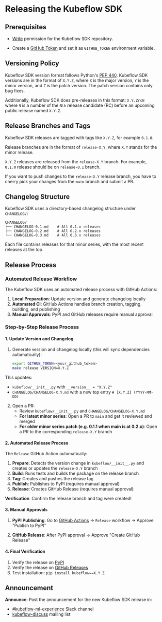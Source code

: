 # Releasing the Kubeflow SDK

## Prerequisites

- [Write](https://docs.github.com/en/organizations/managing-access-to-your-organizations-repositories/repository-permission-levels-for-an-organization#permission-levels-for-repositories-owned-by-an-organization)
  permission for the Kubeflow SDK repository.

- Create a [GitHub Token](https://docs.github.com/en/github/authenticating-to-github/keeping-your-account-and-data-secure/creating-a-personal-access-token) and set it as `GITHUB_TOKEN` environment variable.

## Versioning Policy

Kubeflow SDK version format follows Python's [PEP 440](https://peps.python.org/pep-0440/).
Kubeflow SDK versions are in the format of `X.Y.Z`, where `X` is the major version, `Y` is
the minor version, and `Z` is the patch version.
The patch version contains only bug fixes.

Additionally, Kubeflow SDK does pre-releases in this format: `X.Y.ZrcN` where `N` is a number
of the `Nth` release candidate (RC) before an upcoming public release named `X.Y.Z`.

## Release Branches and Tags

Kubeflow SDK releases are tagged with tags like `X.Y.Z`, for example `0.1.0`.

Release branches are in the format of `release-X.Y`, where `X.Y` stands for
the minor release.

`X.Y.Z` releases are released from the `release-X.Y` branch. For example,
`0.1.0` release should be on `release-0.1` branch.

If you want to push changes to the `release-X.Y` release branch, you have to
cherry pick your changes from the `main` branch and submit a PR.

## Changelog Structure

Kubeflow SDK uses a directory-based changelog structure under `CHANGELOG/`:

```
CHANGELOG/
├── CHANGELOG-0.1.md    # All 0.1.x releases
├── CHANGELOG-0.2.md    # All 0.2.x releases
└── CHANGELOG-0.3.md    # All 0.3.x releases
```

Each file contains releases for that minor series, with the most recent releases at the top.

## Release Process

### Automated Release Workflow

The Kubeflow SDK uses an automated release process with GitHub Actions:

1. **Local Preparation**: Update version and generate changelog locally
2. **Automated CI**: GitHub Actions handles branch creation, tagging, building, and publishing
3. **Manual Approvals**: PyPI and GitHub releases require manual approval

### Step-by-Step Release Process

#### 1. Update Version and Changelog

1. Generate version and changelog locally (this will sync dependencies automatically):

   ```sh
   export GITHUB_TOKEN=<your_github_token>
   make release VERSION=X.Y.Z
   ```

This updates:
- `kubeflow/__init__.py` with `__version__ = "X.Y.Z"`
- `CHANGELOG/CHANGELOG-X.Y.md` with a new top entry `# [X.Y.Z] (YYYY-MM-DD)`

2. Open a PR:
   - Review `kubeflow/__init__.py` and `CHANGELOG/CHANGELOG-X.Y.md`
   - **For latest minor series**: Open a PR to `main` and get it reviewed and merged
   - **For older minor series patch (e.g. 0.1.1 when main is at 0.2.x)**: Open a PR to the corresponding `release-X.Y` branch

#### 2. Automated Release Process

The `Release` GitHub Action automatically:

1. **Prepare**: Detects the version change in `kubeflow/__init__.py` and creates or updates the `release-X.Y` branch
2. **Build**: Runs tests and builds the package on the release branch
3. **Tag**: Creates and pushes the release tag
4. **Publish**: Publishes to PyPI (requires manual approval)
5. **Release**: Creates GitHub Release (requires manual approval)

**Verification**: Confirm the release branch and tag were created!

#### 3. Manual Approvals

1. **PyPI Publishing**: Go to [GitHub Actions](https://github.com/kubeflow/sdk/actions) → `Release` workflow → Approve "Publish to PyPI"

2. **GitHub Release**: After PyPI approval → Approve "Create GitHub Release"

#### 4. Final Verification

1. Verify the release on [PyPI](https://pypi.org/project/kubeflow/)
2. Verify the release on [GitHub Releases](https://github.com/kubeflow/sdk/releases)
3. Test installation: `pip install kubeflow==X.Y.Z`


## Announcement

**Announce**: Post the announcement for the new Kubeflow SDK release in:
- [#kubeflow-ml-experience](https://www.kubeflow.org/docs/about/community/#slack-channels) Slack channel
- [kubeflow-discuss](https://www.kubeflow.org/docs/about/community/#kubeflow-mailing-list) mailing list
